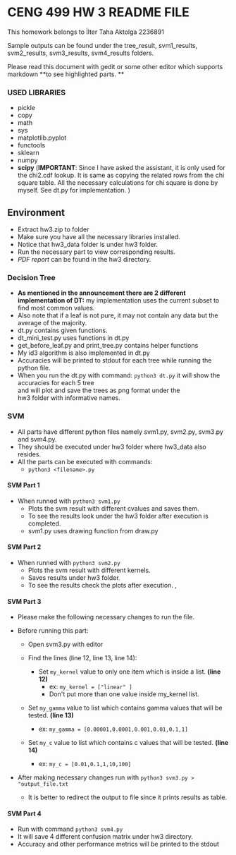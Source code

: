 # CENG 499 HW 3 README FILE

This homework belongs to İlter Taha Aktolga 2236891 

Sample outputs can be found under the tree_result, svm1_results, svm2_results, svm3_results, svm4_results folders.

Please read this document with gedit or some other editor which supports markdown **to see highlighted parts. **
### USED LIBRARIES 
- pickle
- copy
- math
- sys
- matplotlib.pyplot
- functools
- sklearn
- numpy 
- **scipy** (**IMPORTANT**: Since I have asked the assistant, it is only used for the chi2.cdf    lookup. It is same as copying the related rows from the chi square table. All the necessary calculations for chi square is done by myself. See dt.py for implementation. ) 

## Environment
- Extract hw3.zip to folder
- Make sure you have all the necessary libraries installed.
- Notice that hw3_data  folder is under hw3 folder.
- Run the necessary part to view corresponding results.
- *PDF report* can be found in the hw3 directory.

### Decision Tree ### 
- **As mentioned in the announcement there are 2 different implementation of DT:** my   implementation uses the current subset to find most common values. 
- Also note that if a leaf is not pure, it may not contain any data but the average of the majority. 
- dt.py contains given functions. 
- dt_mini_test.py uses functions in dt.py
- get_before_leaf.py and  print_tree.py  contains helper functions
- My id3 algorithm is also implemented in dt.py
- Accuracies will be printed to stdout for each tree while running the python file. 
- When you run the dt.py with command:
   `python3 dt.py` it will show the accuracies for each 5 tree   
   and will plot and save the trees as png format under the  
   hw3 folder with informative names.

### SVM 
- All parts have different python files namely svm1.py, svm2.py, svm3.py and svm4.py.
- They should be executed under hw3 folder where hw3_data also resides.
- All the parts can be executed with commands:
  - `python3 <filename>.py`

#### SVM Part 1 
  - When runned with `python3 svm1.py`
     - Plots the svm result with different cvalues and saves them.
	 - To see the results look under the hw3 folder after execution is completed.
	 - svm1.py uses drawing function from draw.py  
	 
#### SVM Part 2
- When runned with `python3 svm2.py`
   - Plots the svm result with different kernels.
   - Saves results under hw3 folder.
   - To see the results check the plots after execution.  ,
   
#### SVM Part 3
- Please make the following necessary changes to run the file.
- Before running this part:
   - Open svm3.py with editor
   -  Find the lines (line 12, line 13, line 14):
       - Set `my_kernel` value to only one item which is inside a list.  **(line 12)**
	       -  ex: `my_kernel = ["linear" ]`
	       - Don't put more than one value inside my_kernel list.
   -  Set `my_gamma` value to list which contains gamma values that will be tested.  **(line 13)**   
       - ex: `my_gamma = [0.00001,0.0001,0.001,0.01,0.1,1]`  
	   
   -  Set `my_c`  value to list which contains c values that will be tested. **(line 14)**  
       - ex: `my_c = [0.01,0.1,1,10,100]`  
	   
- After making necessary changes run with  `python3 svm3.py > "output_file.txt` 
    -  It is better to redirect the output to file since it prints results as table.  
	   
#### SVM Part 4 
- Run with command `python3 svm4.py`
- It will save 4 different confusion matrix under hw3 directory.
- Accuracy and other performance metrics will be printed to the stdout 

